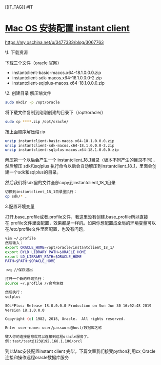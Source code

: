 [[IT_TAG]] #IT 

# [Mac OS 安装配置 instant client](https://my.oschina.net/u/3477333/blog/3067763)

https://my.oschina.net/u/3477333/blog/3067763

\1. 下载资源

  下载三个文件（oracle 官网）

- instantclient-basic-macos.x64-18.1.0.0.0.zip
- instantclient-sdk-macos.x64-18.1.0.0.0-2.zip
- instantclient-sqlplus-macos.x64-18.1.0.0.0.zip

\2. 创建目录 解压缩文件

```bash
sudo mkdir -p /opt/oracle
```

将下载文件复制到刚刚创建的目录下（/opt/oracle/）

```bash
sudo cp ****.zip /opt/oracle/
```

按上面顺序解压缩zip

```bash
unzip instantclient-basic-macos.x64-18.1.0.0.0.zip
unzip instantclient-sdk-macos.x64-18.1.0.0.0-2.zip
unzip instantclient-sqlplus-macos.x64-18.1.0.0.0.zip
```

解压第一个以后会产生一个 instantclient_18_1目录（版本不同产生的目录不同），然后解压 sdk和sqlplus 执行命令以后会自动解压到instantclient_18_1，里面会创建一个sdk和sqlplus的目录。

然后我们将sdk里的文件全部copy到instantclient_18_1目录

```bash
切换到instantclient_18_1目录里执行：
cp sdk/* .
```

3.配置环境变量

打开.base_profile或者.profile文件，我这里没有创建.base_profile所以直接在.profile文件里面配置，效果都是一样的。如果你想配置成全局的环境变量可以在/etc/profile文件里面配置，也没有问题。

```bash
vim ~/.profile
然后输入：
export ORACLE_HOME=/opt/oracle/instantclient_18_1/
export DYLD_LIBRARY_PATH=$ORACLE_HOME
export LD_LIBRARY_PATH=$ORACLE_HOME
PATH=$PATH:$ORACLE_HOME

:wq //保存退出

打开一个新的终端执行：
source ~/.profile //命令生效

然后执行：
sqlplus

SQL*Plus: Release 18.0.0.0.0 Production on Sun Jun 30 16:02:48 2019
Version 18.1.0.0.0

Copyright (c) 1982, 2018, Oracle.  All rights reserved.

Enter user-name: user/password@host/数据库名称

键入你的连接信息就可以连接到远程oracle服务了。
例：test/test@123@192.168.1.100/orcl
```

到此Mac安装配置instant client 完毕。下篇文章我们接受python利用cx_Oracle 连接和操作远程oracle数据库服务